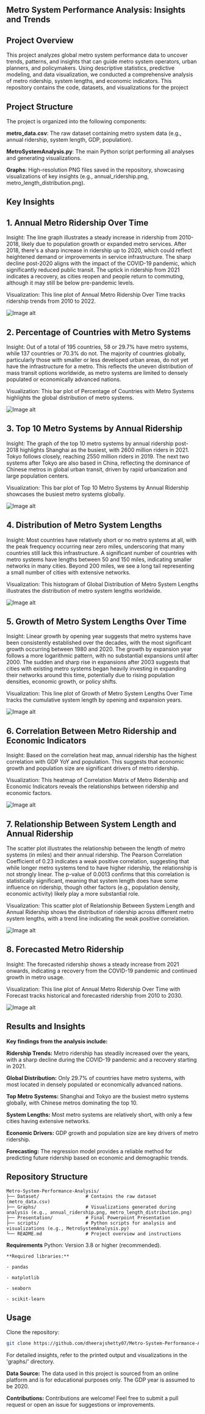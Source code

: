 ## Metro System Performance Analysis: Insights and Trends

## Project Overview

This project analyzes global metro system performance data to uncover trends, patterns, and insights that can guide metro system operators, urban planners, and policymakers. Using descriptive statistics, predictive modeling, and data visualization, we conducted a comprehensive analysis of metro ridership, system lengths, and economic indicators. This repository contains the code, datasets, and visualizations for the project

## Project Structure

The project is organized into the following components:

**metro_data.csv**: The raw dataset containing metro system data (e.g., annual ridership, system length, GDP, population).

**MetroSystemAnalysis.py**: The main Python script performing all analyses and generating visualizations.

**Graphs**: High-resolution PNG files saved in the repository, showcasing visualizations of key insights (e.g., annual_ridership.png, metro_length_distribution.png).

## Key Insights

## 1. Annual Metro Ridership Over Time

Insight: The line graph illustrates a steady increase in ridership from 2010-2018, likely due to population growth or expanded metro services. After 2018, there's a sharp increase in ridership up to 2020, which could reflect heightened demand or improvements in service infrastructure. The sharp decline post-2020 aligns with the impact of the COVID-19 pandemic, which significantly reduced public transit. The uptick in ridership from 2021 indicates a recovery, as cities reopen and people return to commuting, although it may still be below pre-pandemic levels.

Visualization: This line plot of Annual Metro Ridership Over Time tracks ridership trends from 2010 to 2022.

![Image alt](https://github.com/dheerajshetty07/Worldwide-Metro-System-Performance-Analysis/blob/43d7dac54fb5e172b868f0cebe87e9f830d7ffb6/Graphs/Annual%20Metro%20Ridership%20over%20time.png)

## 2. Percentage of Countries with Metro Systems

Insight: Out of a total of 195 countries, 58 or 29.7% have metro systems, while 137 countries or 70.3% do not. The majority of countries globally, particularly those with smaller or less developed urban areas, do not yet have the infrastructure for a metro. This reflects the uneven distribution of mass transit options worldwide, as metro systems are limited to densely populated or economically advanced nations.

Visualization: This bar plot of Percentage of Countries with Metro Systems highlights the global distribution of metro systems.

![Image alt](https://github.com/dheerajshetty07/Worldwide-Metro-System-Performance-Analysis/blob/43d7dac54fb5e172b868f0cebe87e9f830d7ffb6/Graphs/Percentage%20of%20countries%20with%20and%20without%20metro%20systems.png)

## 3. Top 10 Metro Systems by Annual Ridership
   
Insight: The graph of the top 10 metro systems by annual ridership post-2018 highlights Shanghai as the busiest, with 2600 million riders in 2021. Tokyo follows closely, reaching 2550 million riders in 2019. The next two systems after Tokyo are also based in China, reflecting the dominance of Chinese metros in global urban transit, driven by rapid urbanization and large population centers.

Visualization: This bar plot of Top 10 Metro Systems by Annual Ridership showcases the busiest metro systems globally.

![Image alt](https://github.com/dheerajshetty07/Worldwide-Metro-System-Performance-Analysis/blob/43d7dac54fb5e172b868f0cebe87e9f830d7ffb6/Graphs/Top%2010%20Metro%20Systems%20by%20Annual%20Ridership.png)

## 4. Distribution of Metro System Lengths

Insight: Most countries have relatively short or no metro systems at all, with the peak frequency occurring near zero miles, underscoring that many countries still lack this infrastructure. A significant number of countries with metro systems have lengths between 50 and 150 miles, indicating smaller networks in many cities. Beyond 200 miles, we see a long tail representing a small number of cities with extensive networks.

Visualization: This histogram of Global Distribution of Metro System Lengths illustrates the distribution of metro system lengths worldwide.

![Image alt](https://github.com/dheerajshetty07/Worldwide-Metro-System-Performance-Analysis/blob/43d7dac54fb5e172b868f0cebe87e9f830d7ffb6/Graphs/Global%20Distribution%20of%20Metro%20System%20Lenghts.png)

## 5. Growth of Metro System Lengths Over Time

Insight: Linear growth by opening year suggests that metro systems have been consistently established over the decades, with the most significant growth occurring between 1980 and 2020. The growth by expansion year follows a more logarithmic pattern, with no substantial expansions until after 2000. The sudden and sharp rise in expansions after 2003 suggests that cities with existing metro systems began heavily investing in expanding their networks around this time, potentially due to rising population densities, economic growth, or policy shifts.

Visualization: This line plot of Growth of Metro System Lengths Over Time tracks the cumulative system length by opening and expansion years.

![Image alt](https://github.com/dheerajshetty07/Worldwide-Metro-System-Performance-Analysis/blob/43d7dac54fb5e172b868f0cebe87e9f830d7ffb6/Graphs/Growth%20of%20metro%20systems%20length%20over%20time.png)

## 6. Correlation Between Metro Ridership and Economic Indicators

Insight: Based on the correlation heat map, annual ridership has the highest correlation with GDP YoY and population. This suggests that economic growth and population size are significant drivers of metro ridership.

Visualization: This heatmap of Correlation Matrix of Metro Ridership and Economic Indicators reveals the relationships between ridership and economic factors.

![Image alt](https://github.com/dheerajshetty07/Worldwide-Metro-System-Performance-Analysis/blob/43d7dac54fb5e172b868f0cebe87e9f830d7ffb6/Graphs/Correlation%20Matrix.png)

## 7. Relationship Between System Length and Annual Ridership

The scatter plot illustrates the relationship between the length of metro systems (in miles) and their annual ridership. The Pearson Correlation Coefficient of 0.23 indicates a weak positive correlation, suggesting that while longer metro systems tend to have higher ridership, the relationship is not strongly linear. The p-value of 0.0013 confirms that this correlation is statistically significant, meaning that system length does have some influence on ridership, though other factors (e.g., population density, economic activity) likely play a more substantial role.

Visualization: This scatter plot of Relationship Between System Length and Annual Ridership shows the distribution of ridership across different metro system lengths, with a trend line indicating the weak positive correlation.

![Image alt](https://github.com/dheerajshetty07/Worldwide-Metro-System-Performance-Analysis/blob/85f5399e85b161283436eb44656e694d86f7a2a7/Graphs/Relationship%20between%20system%20lenght%20and%20annual%20ridership.png)

## 8. Forecasted Metro Ridership
Insight: The forecasted ridership shows a steady increase from 2021 onwards, indicating a recovery from the COVID-19 pandemic and continued growth in metro usage.

Visualization: This line plot of Annual Metro Ridership Over Time with Forecast tracks historical and forecasted ridership from 2010 to 2030.

![Image alt](https://github.com/dheerajshetty07/Worldwide-Metro-System-Performance-Analysis/blob/85f5399e85b161283436eb44656e694d86f7a2a7/Graphs/Relationship%20Between%20System%20Length%20and%20Annual%20Ridership.png)

## Results and Insights

**Key findings from the analysis include:**

**Ridership Trends:** Metro ridership has steadily increased over the years, with a sharp decline during the COVID-19 pandemic and a recovery starting in 2021.

**Global Distribution:** Only 29.7% of countries have metro systems, with most located in densely populated or economically advanced nations.

**Top Metro Systems:** Shanghai and Tokyo are the busiest metro systems globally, with Chinese metros dominating the top 10.

**System Lengths:** Most metro systems are relatively short, with only a few cities having extensive networks.

**Economic Drivers:** GDP growth and population size are key drivers of metro ridership.

**Forecasting:** The regression model provides a reliable method for predicting future ridership based on economic and demographic trends.

## Repository Structure
```
Metro-System-Performance-Analysis/
├── Dataset/                 # Contains the raw dataset (metro_data.csv)
├── Graphs/                  # Visualizations generated during analysis (e.g., annual_ridership.png, metro_length_distribution.png)
├── Presentation/            # Final Powerpoint Presentation
├── scripts/                 # Python scripts for analysis and visualizations (e.g., MetroSystemAnalysis.py)
└── README.md                # Project overview and instructions
```

**Requirements**
Python: Version 3.8 or higher (recommended).
```
**Required libraries:**

- pandas

- matplotlib

- seaborn

- scikit-learn

```

## Usage

Clone the repository:

```bash
git clone https://github.com/dheerajshetty07/Metro-System-Performance-Analysis.git
```

For detailed insights, refer to the printed output and visualizations in the 'graphs/' directory.

**Data Source:** The data used in this project is sourced from an online platform and is for educational purposes only. The GDP year is assumed to be 2020.

**Contributions:** Contributions are welcome! Feel free to submit a pull request or open an issue for suggestions or improvements.


